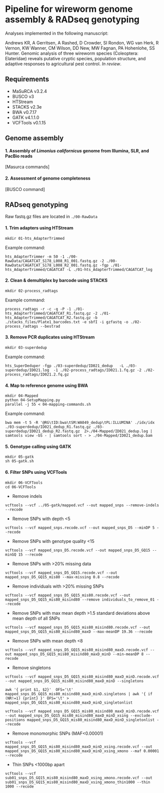 # Pipeline for wireworm genome assembly & RADseq genotyping

Analyses implemented in the following manuscript:

Andrews KR, A Gerritsen, A Rashed, D Crowder, SI Rondon, WG van Herk, R Vernon, KW Wanner, CM Wilson, DD New, MW Fagnan, PA Hohenlohe, SS Hunter. Genomic analysis of three wireworm species (Coleoptera: Elateridae) reveals putative cryptic species, population structure, and adaptive responses to agricultural pest control. *In review*.

## Requirements

* MaSuRCA v3.2.4
* BUSCO v3
* HTStream
* STACKS v2.3e
* BWA v0.7.17
* GATK v4.1.1.0
* VCFTools v0.1.15

## Genome assembly

#### 1. Assembly of *Limonius californicus* genome from Illumina, SLR, and PacBio reads

[Masurca commands]

#### 2. Assessment of genome completeness

[BUSCO command]




## RADseq genotyping

Raw fastq.gz files are located in ```./00-RawData```

#### 1. Trim adapters using HTStream

```
mkdir 01-hts_AdapterTrimmed
```

Example command:

```
hts_AdapterTrimmer -m 50 -1 ./00-RawData/CAGATCAT_S178_L008_R1_001.fastq.gz -2 ./00-RawData/CAGATCAT_S178_L008_R2_001.fastq.gz -fgp ./01-hts_AdapterTrimmed/CAGATCAT -L ./01-hts_AdapterTrimmed/CAGATCAT_log
```

#### 2. Clean & demultiplex by barcode using STACKS

```
mkdir 02-process_radtags
```

Example command: 

```
process_radtags -r -c -q -P -1 ./01-hts_AdapterTrimmed/CAGATCAT_R1.fastq.gz -2 ./01-hts_AdapterTrimmed/CAGATCAT_R2.fastq.gz -b ./stacks_files/Plate1_barcodes.txt -e sbfI -i gzfastq -o ./02-process_radtags --bestrad
```


#### 3. Remove PCR duplicates using HTStream

```
mkdir 03-superdedup
```

Example command:
```
hts_SuperDeduper -fgp ./03-superdedup/ID021_dedup   -L ./03-superdedup/ID021.log  -1 ./02-process_radtags/ID021.1.fq.gz -2 ./02-process_radtags/ID021.2.fq.gz
```

#### 4. Map to reference genome using BWA

```
mkdir 04-Mapped
python 04-SetupMapping.py
parallel -j 55 < 04-mapping-commands.sh
```

Example command:
```
bwa mem -t 5 -R '@RG\tID:bwa\tSM:WA049_dedup\tPL:ILLUMINA' ./idx/idx ./03-superdedup/ID021_dedup_R1.fastq.gz ./03-superdedup/ID021_dedup_R2.fastq.gz  2>./04-Mapped/ID021_dedup.log | samtools view -bS - | samtools sort - > ./04-Mapped/ID021_dedup.bam
```

#### 5. Genotype calling using GATK

```
mkdir 05-gatk
sh 05-gatk.sh
```

#### 6. Filter SNPs using VCFTools

```
mkdir 06-VCFTools
cd 06-VCFTools
```

*  Remove indels
```
vcftools --vcf ../05-gatk/mapped.vcf --out mapped_snps --remove-indels --recode
```

*  Remove SNPs with depth <5
```
vcftools --vcf mapped_snps.recode.vcf --out mapped_snps_D5 --minDP 5 --recode
```

*  Remove SNPs with genotype quality <15
```
vcftools --vcf mapped_snps_D5.recode.vcf --out mapped_snps_D5_GQ15 --minGQ 15 --recode
```

*  Remove SNPs with >20% missing data
```
vcftools --vcf mapped_snps_D5_GQ15.recode.vcf --out mapped_snps_D5_GQ15_mis80 --max-missing 0.8 --recode
```

*  Remove individuals with >20% missing SNPs
```
vcftools --vcf mapped_snps_D5_GQ15_mis80.recode.vcf --out mapped_snps_D5_GQ15_mis80_misind80 --remove individuals_to_remove_01 --recode
```

*  Remove SNPs with max mean depth >1.5 standard deviations above mean depth of all SNPs
```
vcftools --vcf mapped_snps_D5_GQ15_mis80_misind80.recode.vcf --out mapped_snps_D5_GQ15_mis80_misind80_maxD --max-meanDP 19.36 --recode
```

*  Remove SNPs with mean depth <8
```
vcftools --vcf mapped_snps_D5_GQ15_mis80_misind80_maxD.recode.vcf --out mapped_snps_D5_GQ15_mis80_misind80_maxD_minD --min-meanDP 8 --recode
```

*  Remove singletons
```
vcftools --vcf mapped_snps_D5_GQ15_mis80_misind80_maxD_minD.recode.vcf --out mapped_snps_D5_GQ15_mis80_misind80_maxD_minD --singletons

awk '{ print $1, $2}'  OFS='\t' mapped_snps_D5_GQ15_mis80_misind80_maxD_minD.singletons | awk '{ if (NR!=1) {print} }' OFS='\t' > mapped_snps_D5_GQ15_mis80_misind80_maxD_minD_singletonlist

vcftools --vcf mapped_snps_D5_GQ15_mis80_misind80_maxD_minD.recode.vcf --out mapped_snps_D5_GQ15_mis80_misind80_maxD_minD_xsing --exclude-positions mapped_snps_D5_GQ15_mis80_misind80_maxD_minD_singletonlist --recode
```

*  Remove monomorphic SNPs (MAF<0.00001)
```
vcftools --vcf mapped_snps_D5_GQ15_mis80_misind80_maxD_minD_xsing.recode.vcf --out mapped_snps_D5_GQ15_mis80_misind80_maxD_minD_xsing_xmono --maf 0.00001 --recode
```

*  Thin SNPs <1000bp apart
```
vcftools --vcf sub01_snps_D5_GQ15_mis80_misind80_maxD_xsing_xmono.recode.vcf --out sub01_snps_D5_GQ15_mis80_misind80_maxD_xsing_xmono_thin1000 --thin 1000 --recode
```
